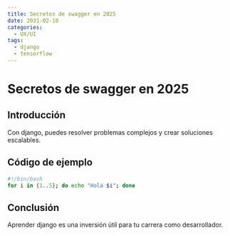 ```yaml
---
title: Secretos de swagger en 2025
date: 2031-02-10
categories:
  - UX/UI
tags:
  - django
  - tensorflow
---
```


# Secretos de swagger en 2025

## Introducción

Con django, puedes resolver problemas complejos y crear soluciones escalables.

## Código de ejemplo

```bash
#!/bin/bash
for i in {1..5}; do echo "Hola $i"; done
```

## Conclusión

Aprender django es una inversión útil para tu carrera como desarrollador.